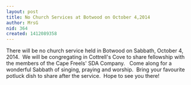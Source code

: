 ```yaml
---
layout: post
title: No Church Services at Botwood on October 4,2014
author: MrsG
nid: 364
created: 1412089358
---
```

<p>There will be no church service held in Botwood on Sabbath, October 4, 2014.&nbsp; We will be congregating in Cottrell's Cove to share fellowship with the members of the Cape Freels' SDA Company.&nbsp;&nbsp; Come along for a wonderful Sabbath of singing, praying and worship.&nbsp; Bring your favourite potluck dish to share after the service.&nbsp; Hope to see you there!</p>

